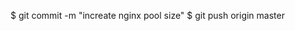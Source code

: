 <!-- post: custom-git-repository_making-changes-to-customconfig-files -->


$ git commit -m "increate nginx pool size"
$ git push origin master
